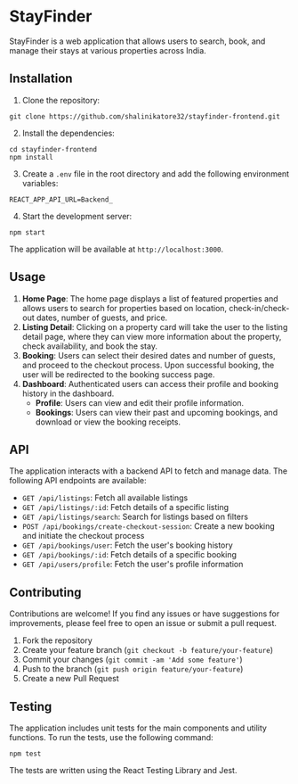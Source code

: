 # StayFinder

StayFinder is a web application that allows users to search, book, and manage their stays at various properties across India.

## Installation

1. Clone the repository:
```
git clone https://github.com/shalinikatore32/stayfinder-frontend.git
```
2. Install the dependencies:
```
cd stayfinder-frontend
npm install
```
3. Create a `.env` file in the root directory and add the following environment variables:
```
REACT_APP_API_URL=Backend_
```
4. Start the development server:
```
npm start
```
The application will be available at `http://localhost:3000`.

## Usage

1. **Home Page**: The home page displays a list of featured properties and allows users to search for properties based on location, check-in/check-out dates, number of guests, and price.
2. **Listing Detail**: Clicking on a property card will take the user to the listing detail page, where they can view more information about the property, check availability, and book the stay.
3. **Booking**: Users can select their desired dates and number of guests, and proceed to the checkout process. Upon successful booking, the user will be redirected to the booking success page.
4. **Dashboard**: Authenticated users can access their profile and booking history in the dashboard.
   - **Profile**: Users can view and edit their profile information.
   - **Bookings**: Users can view their past and upcoming bookings, and download or view the booking receipts.

## API

The application interacts with a backend API to fetch and manage data. The following API endpoints are available:

- `GET /api/listings`: Fetch all available listings
- `GET /api/listings/:id`: Fetch details of a specific listing
- `GET /api/listings/search`: Search for listings based on filters
- `POST /api/bookings/create-checkout-session`: Create a new booking and initiate the checkout process
- `GET /api/bookings/user`: Fetch the user's booking history
- `GET /api/bookings/:id`: Fetch details of a specific booking
- `GET /api/users/profile`: Fetch the user's profile information

## Contributing

Contributions are welcome! If you find any issues or have suggestions for improvements, please feel free to open an issue or submit a pull request.

1. Fork the repository
2. Create your feature branch (`git checkout -b feature/your-feature`)
3. Commit your changes (`git commit -am 'Add some feature'`)
4. Push to the branch (`git push origin feature/your-feature`)
5. Create a new Pull Request

## Testing

The application includes unit tests for the main components and utility functions. To run the tests, use the following command:

```
npm test
```

The tests are written using the React Testing Library and Jest.
